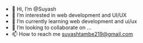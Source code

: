 - 👋 Hi, I’m @Suyash
- 👀 I’m interested in web development and UI/UX
- 🌱 I’m currently learning web development and ui/ux
- 💞️ I’m looking to collaborate on ...
- 📫 How to reach me suyashtambe219@gmail.com

<!---
Suyash0712/Suyash0712 is a ✨ special ✨ repository because its `README.md` (this file) appears on your GitHub profile.
You can click the Preview link to take a look at your changes.
--->
